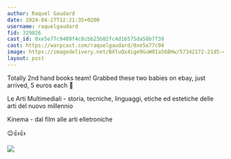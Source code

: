 ```yaml
---
author: Raquel Gaudard 
date: 2024-04-27T12:21:35+0200
username: raquelgaudard
fid: 329826
cast_id: 0xe5e77c9409f4c8cbb25b02fc4d16575da58b7f39
cast: https://warpcast.com/raquelgaudard/0xe5e77c94
image: https://imagedelivery.net/BXluQx4ige9GuW0Ia56BHw/57342172-21d5-4f6d-9f96-d020f1510800/original
layout: post
---
```

Totally 2nd hand books team! Grabbed these two babies on ebay, just arrived, 5 euros each 💜  
  
Le Arti Multimediali - storia, tecniche, linguaggi, etiche ed estetiche delle arti del nuovo millennio  
  
Kinema - dal film alle arti elletroniche  
  
😉👍👍  

![](https://imagedelivery.net/BXluQx4ige9GuW0Ia56BHw/57342172-21d5-4f6d-9f96-d020f1510800/original)